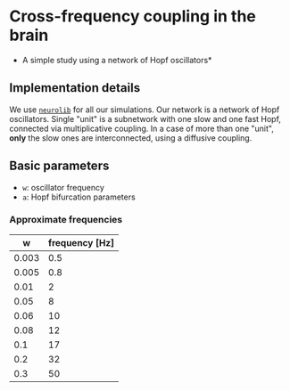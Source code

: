 # Cross-frequency coupling in the brain

* A simple study using a network of Hopf oscillators*

## Implementation details

We use [`neurolib`](https://github.com/neurolib-dev/neurolib) for all our simulations. Our network is a network of Hopf oscillators. Single "unit" is a subnetwork with one slow and one fast Hopf, connected via multiplicative coupling. In a case of more than one "unit", **only** the slow ones are interconnected, using a diffusive coupling.

## Basic parameters

- `w`: oscillator frequency
- `a`: Hopf bifurcation parameters

### Approximate frequencies

| w     	| frequency [Hz] 	|
|-------	|----------------	|
| 0.003 	| 0.5            	|
| 0.005 	| 0.8            	|
| 0.01  	| 2              	|
| 0.05  	| 8              	|
| 0.06  	| 10             	|
| 0.08  	| 12             	|
| 0.1   	| 17             	|
| 0.2   	| 32             	|
| 0.3   	| 50             	|
